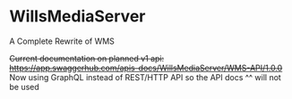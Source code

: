 # WillsMediaServer
A Complete Rewrite of WMS

~~Current documentation on planned v1 api: https://app.swaggerhub.com/apis-docs/WillsMediaServer/WMS-API/1.0.0~~
Now using GraphQL instead of REST/HTTP API so the API docs ^^ will not be used
